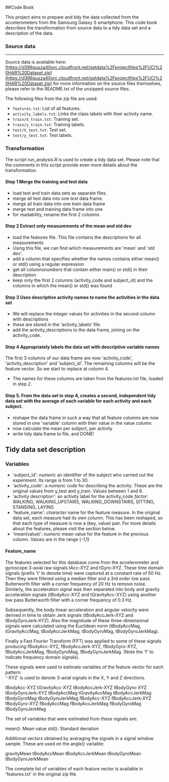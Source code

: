 ##Code Book

This project aims to prepare and tidy the data collected from the accelerometers from the Samsung Galaxy S smartphone.
This code book describes the transformation from source data to a tidy data set and a description of the data.

### Source data
-------------------

Source data is available here: [https://d396qusza40orc.cloudfront.net/getdata%2Fprojectfiles%2FUCI%20HAR%20Dataset.zip](https://d396qusza40orc.cloudfront.net/getdata%2Fprojectfiles%2FUCI%20HAR%20Dataset.zip)
for more information on the source files themselves, please refer to the README.txt of the unzipped source files.

The following files from the zip file are used:

* `features.txt`: List of all features.
* `activity_labels.txt`: Links the class labels with their activity name.
* `train/X_train.txt`: Training set.
* `train/y_train.txt`: Training labels.
* `test/X_test.txt`: Test set.
* `test/y_test.txt`: Test labels.

### Transformation

The script run_analysis.R is used to create a tidy data set.
Please note that the comments in this script provide even more details about the transformation.

#### Step 1 Merge the training and test data

* load test and train data sets as separate files.
* merge all test data into one *test* data frame.
* merge all train data into one *train* data frame
* merge test and training data frame into one
* for readability, rename the first 2 columns

#### Step 2 Extract only measurements of the mean and std dev

* load the features file. This file contains the descriptions for all measurements
* Using this file, we can find which measurements are 'mean' and 'std dev'.
* add a column that specifies whether the names contains either mean() or std() using a regular expression
* get all columnsnumbers that contain either main() or std() in their description
* keep only the first 2 columns (activity_code and subject_id) and the columns in which the mean() or std() was found

#### Step 3 Uses descriptive activity names to name the activities in the data set

* We will replace the integer values for activities in the second column with descriptions
* these are stored in the 'activity_labels' file.
* add the activity_descriptions to the data frame, joining on the activity_code.

#### Step 4 Appropriately labels the data set with descriptive variable names

The first 3 columns of our data frame are now 'activity_code', 'activity_description' and 'subject_id'.
The remaining columns will be the feature vector. So we start to replace at column 4. 
* The names for these columns are taken from the features.txt file, loaded in step 2.

#### Step 5. From the data set in step 4, creates a second, independent tidy data set with the average of each variable for each activity and each subject. ######

* reshape the data frame in such a way that all feature columns are now stored in one 'variable' column with their value in the value column.
* now calculate the mean per subject, per activity
* write tidy data frame to file. and DONE!


## Tidy data set description


### Variables


* 'subject_id': *numeric* an identifier of the subject who carried out the experiment. Its range is from 1 to 30.
* 'activity_code':  a *numeric* code for describing the activity. These are the original values from y_test and y_train. Values between 1 and 6.
* 'activity description': an activity label for the activity_code *factor*: WALKING, WALKING_UPSTAIRS, WALKING_DOWNSTAIRS, SITTING, STANDING, LAYING
* 'feature_name': *character* name for the feature measure. In the original data set, each measure had its own column. This has been reshaped, so that each type of measure is now a (key, value) pair. For more details about the features, please visit the section below.
* 'mean(value)': *numeric* mean value for the feature in the previous column. Values are in the range [-1,1]

#### Feature_name

The features selected for this database come from the accelerometer and gyroscope 3-axial raw signals tAcc-XYZ and tGyro-XYZ. These time domain signals (prefix 't' to denote time) were captured at a constant rate of 50 Hz. Then they were filtered using a median filter and a 3rd order low pass Butterworth filter with a corner frequency of 20 Hz to remove noise. Similarly, the acceleration signal was then separated into body and gravity acceleration signals (tBodyAcc-XYZ and tGravityAcc-XYZ) using another low pass Butterworth filter with a corner frequency of 0.3 Hz. 

Subsequently, the body linear acceleration and angular velocity were derived in time to obtain Jerk signals (tBodyAccJerk-XYZ and tBodyGyroJerk-XYZ). Also the magnitude of these three-dimensional signals were calculated using the Euclidean norm (tBodyAccMag, tGravityAccMag, tBodyAccJerkMag, tBodyGyroMag, tBodyGyroJerkMag). 

Finally a Fast Fourier Transform (FFT) was applied to some of these signals producing fBodyAcc-XYZ, fBodyAccJerk-XYZ, fBodyGyro-XYZ, fBodyAccJerkMag, fBodyGyroMag, fBodyGyroJerkMag. (Note the 'f' to indicate frequency domain signals). 

These signals were used to estimate variables of the feature vector for each pattern:  
'-XYZ' is used to denote 3-axial signals in the X, Y and Z directions.

tBodyAcc-XYZ
tGravityAcc-XYZ
tBodyAccJerk-XYZ
tBodyGyro-XYZ
tBodyGyroJerk-XYZ
tBodyAccMag
tGravityAccMag
tBodyAccJerkMag
tBodyGyroMag
tBodyGyroJerkMag
fBodyAcc-XYZ
fBodyAccJerk-XYZ
fBodyGyro-XYZ
fBodyAccMag
fBodyAccJerkMag
fBodyGyroMag
fBodyGyroJerkMag

The set of variables that were estimated from these signals are: 

mean(): Mean value
std(): Standard deviation

Additional vectors obtained by averaging the signals in a signal window sample. These are used on the angle() variable:

gravityMean
tBodyAccMean
tBodyAccJerkMean
tBodyGyroMean
tBodyGyroJerkMean

The complete list of variables of each feature vector is available in 'features.txt' in the original zip file.
